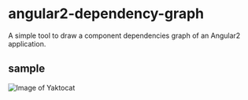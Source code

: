 # angular2-dependency-graph
A simple tool to draw a component dependencies graph of an Angular2 application.

## sample

![Image of Yaktocat](https://raw.githubusercontent.com/manekinekko/angular2-dependency-graph/master/samples/ng2-deps-graph/ng2-deps-graph.png)
